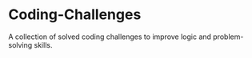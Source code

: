 # Coding-Challenges
A collection of solved coding challenges to improve logic and problem-solving skills.

